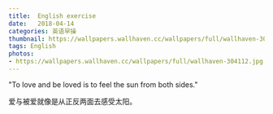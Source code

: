 ```yaml
---
title:  English exercise
date:   2018-04-14
categories: 英语早操
thumbnail: https://wallpapers.wallhaven.cc/wallpapers/full/wallhaven-304112.jpg
tags: English
photos:
- https://wallpapers.wallhaven.cc/wallpapers/full/wallhaven-304112.jpg
---
```


"To love and be loved is to feel the sun from both sides."
<p>爱与被爱就像是从正反两面去感受太阳。</p>
